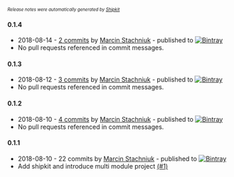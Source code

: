 <sup><sup>*Release notes were automatically generated by [Shipkit](http://shipkit.org/)*</sup></sup>

#### 0.1.4
 - 2018-08-14 - [2 commits](https://github.com/mstachniuk/graphql-schema-from-introspection-generator/compare/v0.1.3...v0.1.4) by [Marcin Stachniuk](https://github.com/mstachniuk) - published to [![Bintray](https://img.shields.io/badge/Bintray-0.1.4-green.svg)](https://bintray.com/mstachniuk/mstachniuk-maven-repo/maven/0.1.4)
 - No pull requests referenced in commit messages.

#### 0.1.3
 - 2018-08-12 - [3 commits](https://github.com/mstachniuk/graphql-schema-from-introspection-generator/compare/v0.1.2...v0.1.3) by [Marcin Stachniuk](https://github.com/mstachniuk) - published to [![Bintray](https://img.shields.io/badge/Bintray-0.1.3-green.svg)](https://bintray.com/mstachniuk/mstachniuk-maven-repo/maven/0.1.3)
 - No pull requests referenced in commit messages.

#### 0.1.2
 - 2018-08-10 - [4 commits](https://github.com/mstachniuk/graphql-schema-from-introspection-generator/compare/v0.1.1...v0.1.2) by [Marcin Stachniuk](https://github.com/mstachniuk) - published to [![Bintray](https://img.shields.io/badge/Bintray-0.1.2-green.svg)](https://bintray.com/mstachniuk/mstachniuk-maven-repo/maven/0.1.2)
 - No pull requests referenced in commit messages.

#### 0.1.1
 - 2018-08-10 - 22 commits by [Marcin Stachniuk](https://github.com/mstachniuk) - published to [![Bintray](https://img.shields.io/badge/Bintray-0.1.1-green.svg)](https://bintray.com/mstachniuk/mstachniuk-maven-repo/maven/0.1.1)
 - Add shipkit and introduce multi module project [(#1)](https://github.com/mstachniuk/graphql-schema-from-introspection-generator/pull/1)

